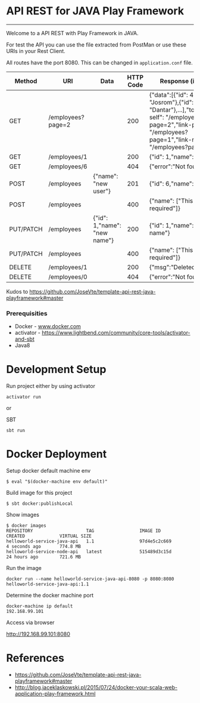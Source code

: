 API REST for JAVA Play Framework
================================

-----

Welcome to a API REST with Play Framework in JAVA.

For test the API you can use the file extracted from PostMan or use these URIs in your Rest Client.

All routes have the port  8080. This can be changed in `application.conf` file.


| Method | URI | Data | HTTP Code | Response (in JSON) |
| ------ | --- | ---- | --------- | ------------------ |
| GET | /employees?page=2 |  | 200 | {"data":[{"id": 4,"name": "Josrom"},{"id": 4,"name": "Dantar"},...],"total":∞,"link-self": "/employees?page=2","link-prev": "/employees?page=1","link-next": "/employees?page=3"} |
| GET | /employees/1 |  | 200 | {"id": 1,"name": "Josrom"} |
| GET | /employees/6 |  | 404 | {"error":"Not found 6"} |
| POST | /employees | {"name": "new user"} | 201 | {"id": 6,"name": "new user"} |
| POST | /employees |  | 400 | {"name": ["This field is required"]} |
| PUT/PATCH | /employees | {"id": 1,"name": "new name"} | 200 | {"id": 1,"name": "new name"} |
| PUT/PATCH | /employees |  | 400 | {"name": ["This field is required"]} |
| DELETE | /employees/1 |  | 200 | {"msg":"Deleted 1"} |
| DELETE | /employees/0 |  | 404 | {"error":"Not found 0"} |

Kudos to https://github.com/JoseVte/template-api-rest-java-playframework#master


### Prerequisities

* Docker  - www.docker.com
* activator - https://www.lightbend.com/community/core-tools/activator-and-sbt
* Java8 


Development Setup
=================

Run project either by using activator

````
activator run
````

or 

SBT

````
sbt run
````


Docker Deployment 
===================

Setup docker default machine env

````
$ eval "$(docker-machine env default)"
````

Build image for this project

````
$ sbt docker:publishLocal
````

Show images

````
$ docker images
REPOSITORY                    TAG                 IMAGE ID            CREATED             VIRTUAL SIZE
helloworld-service-java-api   1.1                 97d4e5c2c669        4 seconds ago       774.8 MB
helloworld-service-node-api   latest              515489d3c15d        24 hours ago        721.6 MB
````

Run the image

````
docker run --name helloworld-service-java-api-8080 -p 8080:8080 helloworld-service-java-api:1.1
````

Determine the docker machine port

````
docker-machine ip default
192.168.99.101
````



Access via browser

http://192.168.99.101:8080


References 
==========
* https://github.com/JoseVte/template-api-rest-java-playframework#master
* http://blog.jaceklaskowski.pl/2015/07/24/docker-your-scala-web-application-play-framework.html



